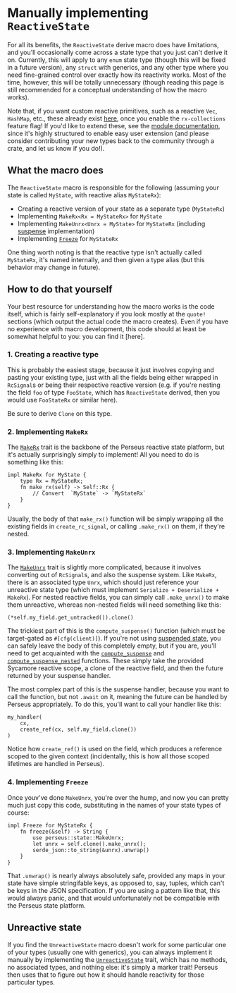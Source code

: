 # Manually implementing `ReactiveState`

For all its benefits, the `ReactiveState` derive macro does have limitations, and you'll occasionally come across a state type that you just can't derive it on. Currently, this will apply to any `enum` state type (though this will be fixed in a future version), any `struct` with generics, and any other type where you need fine-grained control over exactly how its reactivity works. Most of the time, however, this will be totally unnecessary (though reading this page is still recommended for a conceptual understanding of how the macro works).

Note that, if you want custom reactive primitives, such as a reactive `Vec`, `HashMap`, etc., these already exist [here](=state/rx_collections@perseus), once you enable the `rx-collections` feature flag! If you'd like to extend these, see the [module documentation](=state/rx_collections@perseus), since it's highly structured to enable easy user extension (and please consider contributing your new types back to the community through a crate, and let us know if you do!).

## What the macro does

The `ReactiveState` macro is responsible for the following (assuming your state is called `MyState`, with reactive alias `MyStateRx`):

- Creating a reactive version of your state as a separate type (`MyStateRx`)
- Implementing `MakeRx<Rx = MyStateRx>` for `MyState`
- Implementing `MakeUnrx<Unrx = MyState>` for `MyStateRx` (including [suspense](:state/suspense) implementation)
- Implementing [`Freeze`](=state/trait.Freeze@perseus) for `MyStateRx`

One thing worth noting is that the reactive type isn't actually called `MyStateRx`, it's named internally, and then given a type alias (but this behavior may change in future).

## How to do that yourself

Your best resource for understanding how the macro works is the code itself, which is fairly self-explanatory if you look mostly at the `quote!` sections (which output the actual code the macro creates). Even if you have no experience with macro development, this code should at least be somewhat helpful to you: you can find it [here].

### 1. Creating a reactive type

This is probably the easiest stage, because it just involves copying and pasting your existing type, just with all the fields being either wrapped in `RcSignal`s or being their respective reactive version (e.g. if you're nesting the field `foo` of type `FooState`, which has `ReactiveState` derived, then you would use `FooStateRx` or similar here).

Be sure to derive `Clone` on this type.

### 2. Implementing `MakeRx`

The [`MakeRx`](=state/trait.MakeRx@perseus) trait is the backbone of the Perseus reactive state platform, but it's actually surprisingly simply to implement! All you need to do is something like this:

```
impl MakeRx for MyState {
    type Rx = MyStateRx;
    fn make_rx(self) -> Self::Rx {
        // Convert  `MyState` -> `MyStateRx`
    }
}
```

Usually, the body of that `make_rx()` function will be simply wrapping all the existing fields in `create_rc_signal`, or calling `.make_rx()` on them, if they're nested.

### 3. Implementing `MakeUnrx`

The [`MakeUnrx`](=state/trait.MakeUnrx@perseus) trait is slightly more complicated, because it involves converting out of `RcSignal`s, and also the suspense system. Like `MakeRx`, there is an associated type `Unrx`, which should just reference your unreactive state type (which must implement `Serialize + Deserialize + MakeRx`). For nested reactive fields, you can simply call `.make_unrx()` to make them unreactive, whereas non-nested fields will need something like this:

```
(*self.my_field.get_untracked()).clone()
```

The trickiest part of this is the `compute_suspense()` function (which must be target-gated as `#[cfg(client)]`). If you're not using [suspended state](:state/suspense), you can safely leave the body of this completely empty, but if you are, you'll need to get acquainted with the [`compute_suspense`](=state/fn.compute_suspense@perseus) and [`compute_suspense_nested`](=state/fn.compute_suspense_nested@perseus) functions. These simply take the provided Sycamore reactive scope, a clone of the reactive field, and then the future returned by your suspense handler.

The most complex part of this is the suspense handler, because you want to call the function, but not `.await` on it, meaning the future can be handled by Perseus appropriately. To do this, you'll want to call your handler like this:

```
my_handler(
    cx,
    create_ref(cx, self.my_field.clone())
)
```

Notice how `create_ref()` is used on the field, which produces a reference scoped to the given context (incidentally, this is how all those scoped lifetimes are handled in Perseus).

### 4. Implementing `Freeze`

Once youv've done `MakeUnrx`, you're over the hump, and now you can pretty much just copy this code, substituting in the names of your state types of course:

```
impl Freeze for MyStateRx {
    fn freeze(&self) -> String {
        use perseus::state::MakeUnrx;
        let unrx = self.clone().make_unrx();
        serde_json::to_string(&unrx).unwrap()
    }
}
```

That `.unwrap()` is nearly always absolutely safe, provided any maps in your state have simple stringifable keys, as opposed to, say, tuples, which can't be keys in the JSON specification. If you are using a pattern like that, this would always panic, and that would unfortunately not be compatible with the Perseus state platform.

## Unreactive state

If you find the `UnreactiveState` macro doesn't work for some particular one of your types (usually one with generics), you can always implement it manually by implementing the [`UnreactiveState`](=state/trait.UnreactiveState@perseus) trait, which has no methods, no associated types, and nothing else: it's simply a marker trait! Perseus then uses that to figure out how it should handle reactivity for those particular types. 
